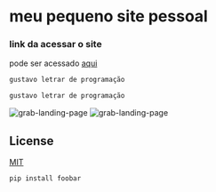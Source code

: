 # meu pequeno site pessoal



### link da acessar o site
pode ser acessado [aqui](https://gustavogarciapereira.github.io/gustavo_pereia.github.io/)


```bash
gustavo letrar de programação
```
```zsh
gustavo letrar de programação
```

![grab-landing-page](https://media.giphy.com/media/E6jscXfv3AkWQ/giphy.gif)
![grab-landing-page](https://i.pinimg.com/originals/80/fb/20/80fb20a4778ca8143bc26a8eb78492ee.gif)
## License
[MIT](https://choosealicense.com/licenses/mit/)


```bash
pip install foobar
```


